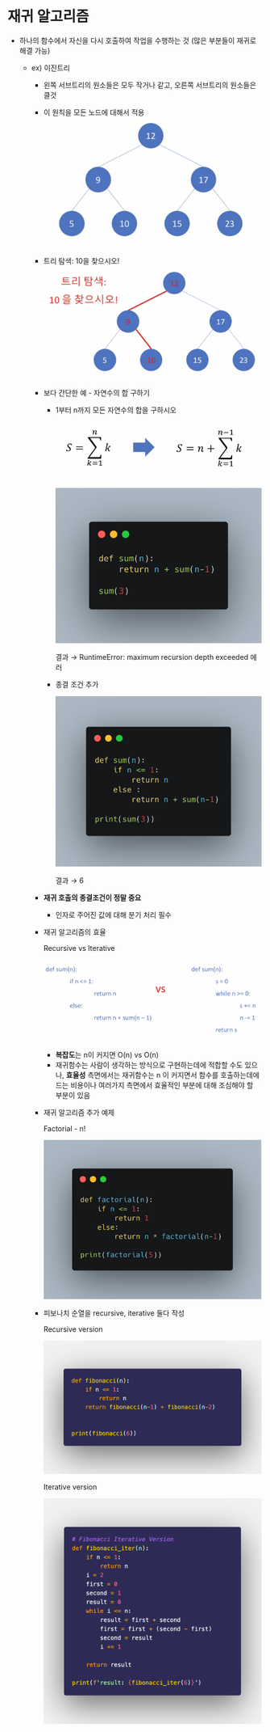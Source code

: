 # 재귀 알고리즘

- 하나의 함수에서 자신을 다시 호출하여 작업을 수행하는 것 (많은 부분들이 재귀로 해결 가능)

  - ex) 이진트리

    - 왼쪽 서브트리의 원소들은 모두 작거나 같고, 오른쪽 서브트리의 원소들은 클것
    - 이 원칙을 모든 노드에 대해서 적용
      ![recursion1](../src/images/recursion/recursion1.png)

    - 트리 탐색: 10을 찾으시오!
      ![recursion2](../src/images/recursion/recursion2.png)

    - 보다 간단한 예 - 자연수의 합 구하기

      - 1부터 n까지 모든 자연수의 합을 구하시오

        ![recursion3](../src/images/recursion/recursion3.png)

        ![recursion4](../src/images/recursion/recursion4.png)

        결과 → RuntimeError: maximum recursion depth exceeded 에러

      - 종결 조건 추가

        ![recursion5](../src/images/recursion/recursion5.png)

        결과 → 6

    - **재귀 호출의 종결조건이 정말 중요**
      - 인자로 주어진 값에 대해 분기 처리 필수
    - 재귀 알고리즘의 효율

      Recursive vs Iterative

      ![recursion6](../src/images/recursion/recursion6.png)

      - **복잡도**는 n이 커지면 O(n) vs O(n)
      - 재귀함수는 사람이 생각하는 방식으로 구현하는데에 적합할 수도 있으나, **효율성** 측면에서는 재귀함수는 n 이 커지면서 함수를 호출하는데에 드는 비용이나 여러가지 측면에서 효율적인 부분에 대해 조심해야 할 부분이 있음

    - 재귀 알고리즘 추가 예제

      Factorial - n!

      ![recursion7](../src/images/recursion/recursion7.png)

    - 피보나치 순열을 recursive, iterative 둘다 작성

      Recursive version

      ![recursion8](../src/images/recursion/recursion8.png)

      Iterative version

      ![recursion9](../src/images/recursion/recursion9.png)
